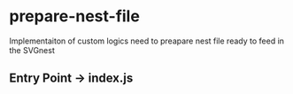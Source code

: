 # prepare-nest-file
Implementaiton of custom logics need to preapare nest file ready to feed in the SVGnest
## Entry Point -> **index.js**
